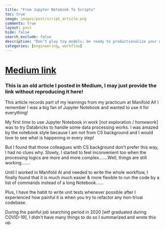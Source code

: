 ```yaml
---
title: "From Jupyter Notebook To Scripts"
toc: true
image: images/post/script_article.png
comments: true
layout: post
hide: false
search_exclude: false
description: "Don’t play toy models; be ready to productionalize your works!"
categories: [engineering, workflow]
---
```


# [Medium link](https://towardsdatascience.com/from-jupyter-notebook-to-sc-582978d3c0c)

### This is an old article I posted in Medium, I may just provide the link without reproducing it here!

This article records part of my learnings from my practicum at Manifold AI! I remember I was a big fan of Jupyter Notebook and wanted to use it for everything!

My first time to use Jupyter Notebook in work [not exploration / homework] was to try Databricks to handle some data processing works. I was amazed by the notebook style because I am not from CS background and I would love to see what is happening in every step!

But I found that those colleagues with CS background don't prefer this way, I had no clues why. Slowly, I started to feel inconvenient too when the processing logics are more and more complex.......Well, things are still working.......

Until I worked in Manifold AI and needed to write the whole workflow, I finally found that it is much much easier & more flexible to run the code by a list of commands instead of a long Notebook......

Plus, I have the habit to write unit tests whenever possible after I experienced how painful it is when you try to refactor any non-trival codebase.

During the painful job searching period in 2020 [wtf graduated during COVID-19], I didn't have many things to do so I summarized and wrote this up.
